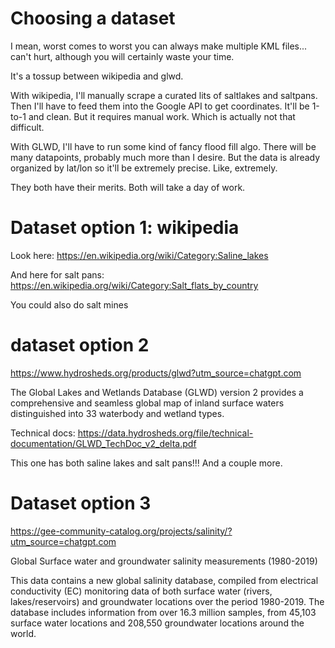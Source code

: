 # Choosing a dataset

I mean, worst comes to worst you can always make multiple KML files... can't hurt, although you will certainly waste your time.

It's a tossup between wikipedia and glwd.

With wikipedia, I'll manually scrape a curated lits of saltlakes and saltpans. Then I'll have to feed them into the Google API to get coordinates. It'll be 1-to-1 and clean. But it requires manual work. Which is actually not that difficult.

With GLWD, I'll have to run some kind of fancy flood fill algo. There will be many datapoints, probably much more than I desire. But the data is already organized by lat/lon so it'll be extremely precise. Like, extremely.

They both have their merits. Both will take a day of work.

# Dataset option 1: wikipedia

Look here: https://en.wikipedia.org/wiki/Category:Saline_lakes

And here for salt pans: https://en.wikipedia.org/wiki/Category:Salt_flats_by_country

You could also do salt mines

# dataset option 2

https://www.hydrosheds.org/products/glwd?utm_source=chatgpt.com

The Global Lakes and Wetlands Database (GLWD) version 2 provides a comprehensive and seamless global map of inland surface waters distinguished into 33 waterbody and wetland types.

Technical docs: https://data.hydrosheds.org/file/technical-documentation/GLWD_TechDoc_v2_delta.pdf

This one has both saline lakes and salt pans!!! And a couple more.

# Dataset option 3

https://gee-community-catalog.org/projects/salinity/?utm_source=chatgpt.com

Global Surface water and groundwater salinity measurements (1980-2019)

This data contains a new global salinity database, compiled from electrical conductivity (EC) monitoring data of both surface water (rivers, lakes/reservoirs) and groundwater locations over the period 1980-2019. The database includes information from over 16.3 million samples, from 45,103 surface water locations and 208,550 groundwater locations around the world.